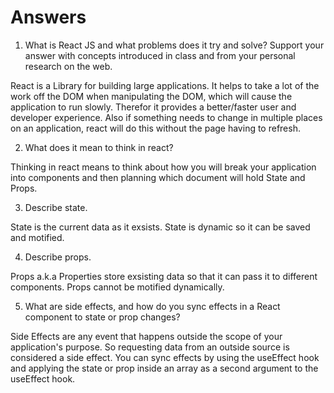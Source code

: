 # Answers

1. What is React JS and what problems does it try and solve? Support your answer with concepts introduced in class and from your personal research on the web.

React is a Library for building large applications.  It helps to take a lot of the work off the DOM when manipulating the DOM, which will cause the application to run slowly. Therefor it provides a better/faster user and developer experience.  Also if something needs to change in multiple places on an application, react will do this without the page having to refresh.

2. What does it mean to think in react?

Thinking in react means to think about how you will break your application into components and then planning which document will hold State and Props.

3. Describe state.

State is the current data as it exsists. State is dynamic so it can be saved and motified.

4. Describe props.

Props a.k.a Properties store exsisting data so that it can pass it to different components.  Props cannot be motified dynamically.

5. What are side effects, and how do you sync effects in a React component to state or prop changes?

Side Effects are any event that happens outside the scope of your application's purpose.  So requesting data from an outside source is considered a side effect.  You can sync effects by using the useEffect hook and applying the state or prop inside an array as a second argument to the useEffect hook.
